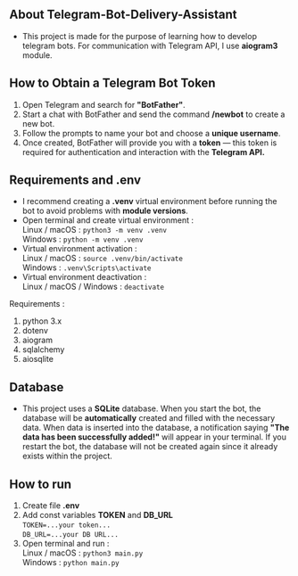 ## About Telegram-Bot-Delivery-Assistant
- This project is made for the purpose of learning how to develop telegram bots. For communication with Telegram API, I use **aiogram3** module.


## How to Obtain a Telegram Bot Token

1. Open Telegram and search for **"BotFather"**.
2. Start a chat with BotFather and send the command **/newbot** to create a new bot.
3. Follow the prompts to name your bot and choose a **unique username**.
4. Once created, BotFather will provide you with a **token** — this token is required for authentication and interaction with the **Telegram API.**

## Requirements and .env

- I recommend creating a **.venv** virtual environment before running the bot to avoid problems with **module versions**. <br>
- Open terminal and create virtual environment : <br>
Linux / macOS : ```python3 -m venv .venv```<br>
Windows : ```python -m venv .venv```<br>
- Virtual environment activation : <br>
Linux / macOS : ```source .venv/bin/activate```<br>
Windows : ```.venv\Scripts\activate``` <br>
- Virtual environment deactivation : <br>
Linux / macOS / Windows : ```deactivate```<br>

Requirements :
1. python 3.x
2. dotenv
3. aiogram
4. sqlalchemy
5. aiosqlite

## Database

- This project uses a **SQLite** database. When you start the bot, the database will be **automatically** created and filled with the necessary data. When data is inserted into the database, a notification saying **"The data has been successfully added!"** will appear in your terminal. If you restart the bot, the database will not be created again since it already exists within the project.<br>

## How to run

1. Create file **.env**<br>
2. Add const variables __TOKEN__ and **DB_URL**<br>
```TOKEN=...your token...```<br>
```DB_URL=...your DB URL...```<br>
3. Open terminal and run :<br>
Linux / macOS : ```python3 main.py```<br>
Windows : ```python main.py```
